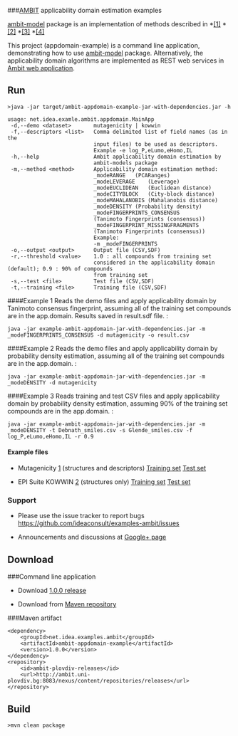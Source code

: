 ###[AMBIT](http://ambit.sf.net) applicability domain estimation examples

[ambit-model](http://ambit.sourceforge.net/download_ambitlibs.html) package is an implementation of methods described in *[[1]](http://www.ncbi.nlm.nih.gov/pubmed/16268757)
*[[2]](http://www.ncbi.nlm.nih.gov/pubmed/16268758)
*[[3]](http://www.ncbi.nlm.nih.gov/pubmed/16180989)
*[[4]](http://www.ncbi.nlm.nih.gov/pubmed/17514565)

This project  (appdomain-example) is a command line application, demonstrating how to use [ambit-model](http://ambit.sourceforge.net/download_ambitlibs.html) package. 
Alternatively, the applicability domain algorithms are implemented as REST web services in [Ambit web application](http://ambit.sourceforge.net/download_ambitrest.html).

Run
---

    >java -jar target/ambit-appdomain-example-jar-with-dependencies.jar -h
    

````
usage: net.idea.examle.ambit.appdomain.MainApp
 -d,--demo <dataset>       mutagenicity | kowwin
 -f,--descriptors <list>   Comma delimited list of field names (as in the
                           input files) to be used as descriptors.
                           Example -e log_P,eLumo,eHomo,IL
 -h,--help                 Ambit applicability domain estimation by
                           ambit-models package
 -m,--method <method>      Applicability domain estimation method:
                           _modeRANGE	(PCARanges)
                           _modeLEVERAGE	(Leverage)
                           _modeEUCLIDEAN	(Euclidean distance)
                           _modeCITYBLOCK	(City-block distance)
                           _modeMAHALANOBIS	(Mahalanobis distance)
                           _modeDENSITY	(Probability density)
                           _modeFINGERPRINTS_CONSENSUS
                           (Tanimoto Fingerprints (consensus))
                           _modeFINGERPRINT_MISSINGFRAGMENTS
                           (Tanimoto Fingerprints (consensus))
                           Example:
                           -m _modeFINGERPRINTS
 -o,--output <output>      Output file (CSV,SDF)
 -r,--threshold <value>    1.0 : all compounds from training set
                           considered in the applicability domain (default); 0.9 : 90% of compounds
                           from training set
 -s,--test <file>          Test file (CSV,SDF)
 -t,--training <file>      Training file (CSV,SDF)
````

####Example 1
Reads the demo files and apply applicability domain by Tanimoto consensus fingerprint,
assuming all of the training set compounds are in the app.domain. Results saved in result.sdf file. : 
````
java -jar example-ambit-appdomain-jar-with-dependencies.jar	-m _modeFINGERPRINTS_CONSENSUS -d mutagenicity -o result.csv
````

####Example 2
Reads the demo files and apply applicability domain by probability density estimation,
assuming all of the training set compounds are in the app.domain. : 
````
java -jar example-ambit-appdomain-jar-with-dependencies.jar	-m _modeDENSITY -d mutagenicity
````

####Example 3
Reads training and test CSV files and apply applicability domain by probability density estimation,
assuming 90% of the training set compounds are in the app.domain. : 
````
java -jar example-ambit-appdomain-jar-with-dependencies.jar	-m _modeDENSITY -t Debnath_smiles.csv -s Glende_smiles.csv -f log_P,eLumo,eHomo,IL -r 0.9
````

#### Example files

* Mutagenicity  [1](http://www.ncbi.nlm.nih.gov/pubmed/1732103) (structures and descriptors) [Training set](https://github.com/ideaconsult/examples-ambit/blob/master/appdomain-example/src/main/resources/net/idea/example/ambit/appdomain/Debnath_smiles.csv) [Test set](https://github.com/ideaconsult/examples-ambit/blob/master/appdomain-example/src/main/resources/net/idea/example/ambit/appdomain/Glende_smiles.csv)
    
* EPI Suite KOWWIN [2](http://www.epa.gov/opptintr/exposure/pubs/episuite.htm) (structures only) [Training set](https://github.com/ideaconsult/examples-ambit/blob/master/appdomain-example/src/main/resources/net/idea/example/ambit/appdomain/kowwin_training.csv) [Test set](https://github.com/ideaconsult/examples-ambit/blob/master/appdomain-example/src/main/resources/net/idea/example/ambit/appdomain/kowwin_validation.csv)
    

### Support

  * Please use the issue tracker to report bugs https://github.com/ideaconsult/examples-ambit/issues 
  
  * Announcements and discussions at [Google+ page](https://plus.google.com/116849658963631645389) 
  
Download
---

###Command line application

   * Download [1.0.0 release](http://sourceforge.net/projects/ambit/files/Ambit2/AMBIT%20applications/appdomain/ambit-appdomain-example-1.0.0.jar/download)

   * Download from [Maven repository](http://ambit.uni-plovdiv.bg:8083/nexus/index.html#nexus-search;gav~~ambit-appdomain-example~~~) 

###Maven artifact

    <dependency>
        <groupId>net.idea.examples.ambit</groupId>
        <artifactId>ambit-appdomain-example</artifactId>
        <version>1.0.0</version>
    </dependency>
    <repository>
        <id>ambit-plovdiv-releases</id>
        <url>http://ambit.uni-plovdiv.bg:8083/nexus/content/repositories/releases</url>
    </repository>


                             
Build
-----

    >mvn clean package
  

